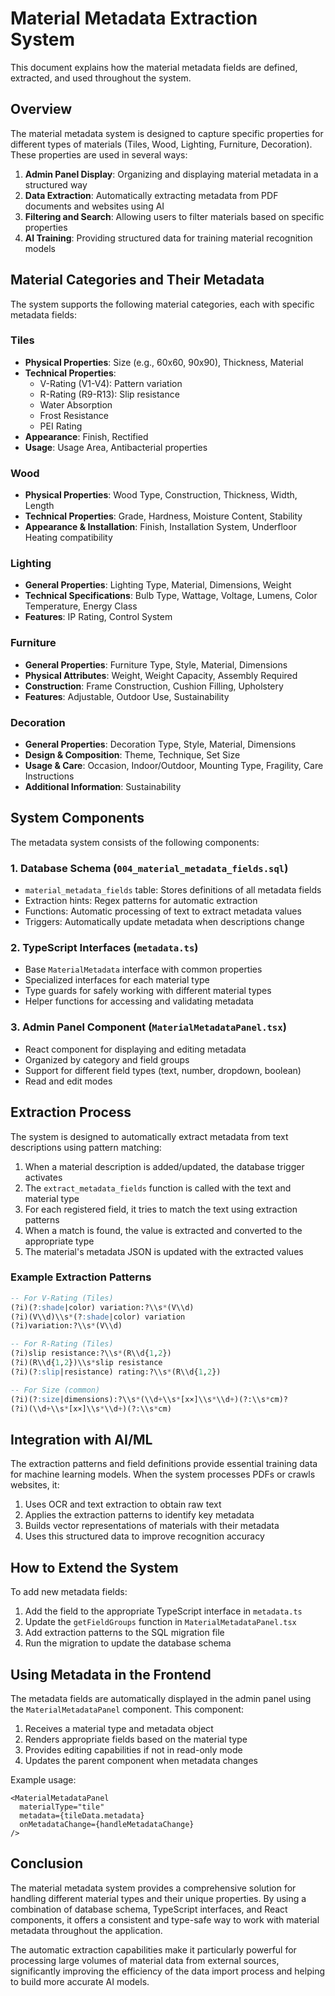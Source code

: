 # Material Metadata Extraction System

This document explains how the material metadata fields are defined, extracted, and used throughout the system.

## Overview

The material metadata system is designed to capture specific properties for different types of materials (Tiles, Wood, Lighting, Furniture, Decoration). These properties are used in several ways:

1. **Admin Panel Display**: Organizing and displaying material metadata in a structured way
2. **Data Extraction**: Automatically extracting metadata from PDF documents and websites using AI
3. **Filtering and Search**: Allowing users to filter materials based on specific properties
4. **AI Training**: Providing structured data for training material recognition models

## Material Categories and Their Metadata

The system supports the following material categories, each with specific metadata fields:

### Tiles

- **Physical Properties**: Size (e.g., 60x60, 90x90), Thickness, Material
- **Technical Properties**: 
  - V-Rating (V1-V4): Pattern variation
  - R-Rating (R9-R13): Slip resistance 
  - Water Absorption
  - Frost Resistance
  - PEI Rating
- **Appearance**: Finish, Rectified
- **Usage**: Usage Area, Antibacterial properties

### Wood

- **Physical Properties**: Wood Type, Construction, Thickness, Width, Length
- **Technical Properties**: Grade, Hardness, Moisture Content, Stability
- **Appearance & Installation**: Finish, Installation System, Underfloor Heating compatibility

### Lighting

- **General Properties**: Lighting Type, Material, Dimensions, Weight
- **Technical Specifications**: Bulb Type, Wattage, Voltage, Lumens, Color Temperature, Energy Class
- **Features**: IP Rating, Control System

### Furniture

- **General Properties**: Furniture Type, Style, Material, Dimensions
- **Physical Attributes**: Weight, Weight Capacity, Assembly Required
- **Construction**: Frame Construction, Cushion Filling, Upholstery
- **Features**: Adjustable, Outdoor Use, Sustainability

### Decoration

- **General Properties**: Decoration Type, Style, Material, Dimensions
- **Design & Composition**: Theme, Technique, Set Size
- **Usage & Care**: Occasion, Indoor/Outdoor, Mounting Type, Fragility, Care Instructions
- **Additional Information**: Sustainability

## System Components

The metadata system consists of the following components:

### 1. Database Schema (`004_material_metadata_fields.sql`)

- `material_metadata_fields` table: Stores definitions of all metadata fields
- Extraction hints: Regex patterns for automatic extraction
- Functions: Automatic processing of text to extract metadata values
- Triggers: Automatically update metadata when descriptions change

### 2. TypeScript Interfaces (`metadata.ts`)

- Base `MaterialMetadata` interface with common properties
- Specialized interfaces for each material type
- Type guards for safely working with different material types
- Helper functions for accessing and validating metadata

### 3. Admin Panel Component (`MaterialMetadataPanel.tsx`)

- React component for displaying and editing metadata
- Organized by category and field groups
- Support for different field types (text, number, dropdown, boolean)
- Read and edit modes

## Extraction Process

The system is designed to automatically extract metadata from text descriptions using pattern matching:

1. When a material description is added/updated, the database trigger activates
2. The `extract_metadata_fields` function is called with the text and material type
3. For each registered field, it tries to match the text using extraction patterns
4. When a match is found, the value is extracted and converted to the appropriate type
5. The material's metadata JSON is updated with the extracted values

### Example Extraction Patterns

```sql
-- For V-Rating (Tiles)
(?i)(?:shade|color) variation:?\\s*(V\\d)
(?i)(V\\d)\\s*(?:shade|color) variation
(?i)variation:?\\s*(V\\d)

-- For R-Rating (Tiles)
(?i)slip resistance:?\\s*(R\\d{1,2})
(?i)(R\\d{1,2})\\s*slip resistance
(?i)(?:slip|resistance) rating:?\\s*(R\\d{1,2})

-- For Size (common)
(?i)(?:size|dimensions):?\\s*(\\d+\\s*[x×]\\s*\\d+)(?:\\s*cm)?
(?i)(\\d+\\s*[x×]\\s*\\d+)(?:\\s*cm)
```

## Integration with AI/ML

The extraction patterns and field definitions provide essential training data for machine learning models. When the system processes PDFs or crawls websites, it:

1. Uses OCR and text extraction to obtain raw text
2. Applies the extraction patterns to identify key metadata
3. Builds vector representations of materials with their metadata
4. Uses this structured data to improve recognition accuracy

## How to Extend the System

To add new metadata fields:

1. Add the field to the appropriate TypeScript interface in `metadata.ts`
2. Update the `getFieldGroups` function in `MaterialMetadataPanel.tsx`
3. Add extraction patterns to the SQL migration file
4. Run the migration to update the database schema

## Using Metadata in the Frontend

The metadata fields are automatically displayed in the admin panel using the `MaterialMetadataPanel` component. This component:

1. Receives a material type and metadata object
2. Renders appropriate fields based on the material type
3. Provides editing capabilities if not in read-only mode
4. Updates the parent component when metadata changes

Example usage:

```tsx
<MaterialMetadataPanel 
  materialType="tile" 
  metadata={tileData.metadata}
  onMetadataChange={handleMetadataChange}
/>
```

## Conclusion

The material metadata system provides a comprehensive solution for handling different material types and their unique properties. By using a combination of database schema, TypeScript interfaces, and React components, it offers a consistent and type-safe way to work with material metadata throughout the application.

The automatic extraction capabilities make it particularly powerful for processing large volumes of material data from external sources, significantly improving the efficiency of the data import process and helping to build more accurate AI models.